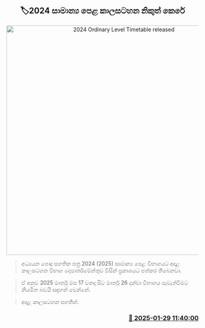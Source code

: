 <p align='center'><b><h2 align='center' title='2024 Ordinary Level Timetable released'>🏷2024 සාමාන්‍ය පෙළ කාලසටහන නිකුත් කෙරේ</h2></b></p>
<p align='center'><img src='https://helakuru.sgp1.cdn.digitaloceanspaces.com/esana/images/lib/al-exam-students[1].jpg' width='600' alt='2024 Ordinary Level Timetable released'></p>

> අධ්‍යයන පොදු සහතික පත්‍ර 2024 (2025) සාමාන්‍ය පෙළ විභාගයට අදාළ කාලසටහන විභාග දෙපාර්තමේන්තුව විසින් ප්‍රකාශයට පත්කර තිබෙනවා.

> ඒ අනුව 2025 මාර්තු මස 17 වනදා සිට මාර්තු 26 දක්වා විභාගය පැවැත්වීමට නියමිත බවයි සඳහන් වෙන්නේ.

> අදාළ කාලසටහන පහතින්. 



<h3 align='right'><a href='https://www.helakuru.lk/esana/p/106989/'>📅 2025-01-29 11:40:00</a></h3>
